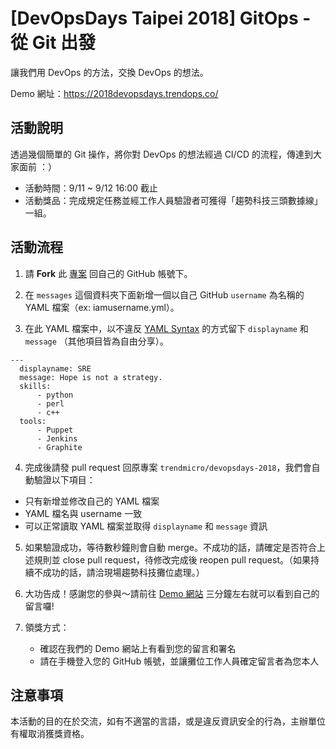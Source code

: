# [DevOpsDays Taipei 2018] GitOps - 從 Git 出發

讓我們用 DevOps 的方法，交換 DevOps 的想法。

Demo 網址：https://2018devopsdays.trendops.co/ 


## 活動說明

透過幾個簡單的 Git 操作，將你對 DevOps 的想法經過 CI/CD 的流程，傳達到大家面前 ：）

- 活動時間：9/11 ~ 9/12 16:00 截止
- 活動獎品：完成規定任務並經工作人員驗證者可獲得「趨勢科技三頭數據線」一組。

## 活動流程

1. 請 **Fork** 此 [專案](https://github.com/trendmicro/devopsdays-2018) 回自己的 GitHub 帳號下。

2. 在 `messages` 這個資料夾下面新增一個以自己 GitHub `username` 為名稱的 YAML 檔案（ex: iamusername.yml）。

3. 在此 YAML 檔案中，以不違反 [YAML Syntax](https://docs.ansible.com/ansible/latest/reference_appendices/YAMLSyntax.html) 的方式留下 `displayname` 和 `message` （其他項目皆為自由分享）。

```
---
  displayname: SRE
  message: Hope is not a strategy.
  skills:
      - python
      - perl
      - c++
  tools: 
      - Puppet
      - Jenkins
      - Graphite
```

4. 完成後請發 pull request 回原專案 `trendmicro/devopsdays-2018`，我們會自動驗證以下項目：
- 只有新增並修改自己的 YAML 檔案
- YAML 檔名與 username 一致
- 可以正常讀取 YAML 檔案並取得 `displayname` 和 `message` 資訊

5. 如果驗證成功，等待數秒鐘則會自動 merge。不成功的話，請確定是否符合上述規則並 close pull request，待修改完成後 reopen pull request。（如果持續不成功的話，請洽現場趨勢科技攤位處理。）

6. 大功告成！感謝您的參與～請前往 [Demo 網站](https://2018devopsdays.trendops.co/ ) 三分鐘左右就可以看到自己的留言囉!

7. 領獎方式：<br>
    * 確認在我們的 Demo 網站上有看到您的留言和署名<br>
    * 請在手機登入您的 GitHub 帳號，並讓攤位工作人員確定留言者為您本人<br>


## 注意事項

本活動的目的在於交流，如有不適當的言語，或是違反資訊安全的行為，主辦單位有權取消獲獎資格。
